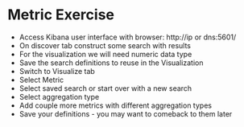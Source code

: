 # Metric Exercise #

* Access Kibana user interface with browser: http://ip or dns:5601/
* On discover tab construct some search with results
* For the visualization we will need numeric data type
* Save the search definitions to reuse in the Visualization
* Switch to Visualize tab
* Select Metric
* Select saved search or start over with a new search
* Select aggregation type
* Add couple more metrics with different aggregation types
* Save your definitions - you may want to comeback to them later
